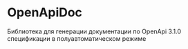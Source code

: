 # OpenApiDoc
Библиотека для генерации документации по OpenApi 3.1.0 спецификации в полуавтоматическом режиме
